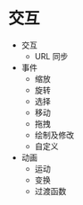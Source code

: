 # 交互

- 交互
  - URL 同步
- 事件
  - 缩放
  - 旋转
  - 选择
  - 移动
  - 拖拽
  - 绘制及修改
  - 自定义
- 动画
  - 运动
  - 变换
  - 过渡函数